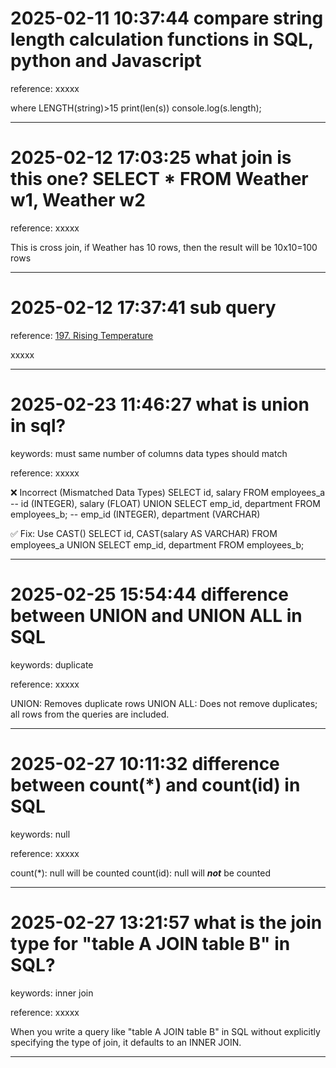 # 2025-02-11 10:37:44 compare string length calculation functions in SQL, python and Javascript
reference: xxxxx

where LENGTH(string)>15
print(len(s))
console.log(s.length);
_______________________________________________________________
# 2025-02-12 17:03:25 what join is this one? SELECT * FROM Weather w1, Weather w2
reference: xxxxx

This is cross join, if Weather has 10 rows, then the result will be 10x10=100 rows
_______________________________________________________________
# 2025-02-12 17:37:41 sub query
reference: [197. Rising Temperature](https://leetcode.com/problems/rising-temperature/description/?envType=study-plan-v2&envId=top-sql-50)

xxxxx
_______________________________________________________________
# 2025-02-23 11:46:27 what is union in sql?
keywords:
must same number of columns
data types should match

reference: xxxxx

❌ Incorrect (Mismatched Data Types)
SELECT id, salary FROM employees_a  -- id (INTEGER), salary (FLOAT)
UNION
SELECT emp_id, department FROM employees_b; -- emp_id (INTEGER), department (VARCHAR)

✅ Fix: Use CAST()
SELECT id, CAST(salary AS VARCHAR) FROM employees_a
UNION
SELECT emp_id, department FROM employees_b;

_______________________________________________________________
# 2025-02-25 15:54:44 difference between UNION and UNION ALL in SQL
keywords:
duplicate

reference: xxxxx

UNION: Removes duplicate rows
UNION ALL: Does not remove duplicates; all rows from the queries are included.
_______________________________________________________________
# 2025-02-27 10:11:32 difference between count(*) and count(id) in SQL
keywords:
null

reference: xxxxx

count(*): null will be counted
count(id): null will ***not*** be counted
_______________________________________________________________
# 2025-02-27 13:21:57 what is the join type for "table A JOIN table B" in SQL?
keywords:
inner join

reference: xxxxx

When you write a query like "table A JOIN table B" in SQL without explicitly specifying the type of join, it defaults to an INNER JOIN.
_______________________________________________________________